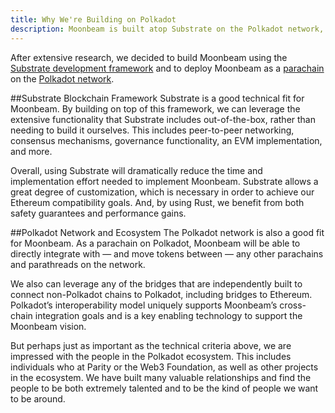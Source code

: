 ```yaml
---
title: Why We're Building on Polkadot
description: Moonbeam is built atop Substrate on the Polkadot network, adding speed and security to the platform.
---
```


After extensive research, we decided to build Moonbeam using the [Substrate development framework](/resources/glossary/#substrate) and to deploy Moonbeam as a [parachain](/resources/glossary/#parachains) on the [Polkadot network](/resources/glossary/#polkadot). 

##Substrate Blockchain Framework
Substrate is a good technical fit for Moonbeam. By building on top of this framework, we can leverage the extensive functionality that Substrate includes out-of-the-box, rather than needing to build it ourselves. This includes peer-to-peer networking, consensus mechanisms, governance functionality, an EVM implementation, and more.

Overall, using Substrate will dramatically reduce the time and implementation effort needed to implement Moonbeam.  Substrate allows a great degree of customization, which is necessary in order to achieve our Ethereum compatibility goals.  And, by using Rust, we benefit from both safety guarantees and performance gains. 

##Polkadot Network and Ecosystem
The Polkadot network is also a good fit for Moonbeam.  As a parachain on Polkadot, Moonbeam will be able to directly integrate with — and move tokens between — any other parachains and parathreads on the network.

We also can leverage any of the bridges that are independently built to connect non-Polkadot chains to Polkadot, including bridges to Ethereum. Polkadot’s interoperability model uniquely supports Moonbeam’s cross-chain integration goals and is a key enabling technology to support the Moonbeam vision.

But perhaps just as important as the technical criteria above, we are impressed with the people in the Polkadot ecosystem.  This includes individuals who at Parity or the Web3 Foundation, as well as other projects in the ecosystem.  We have built many valuable relationships and find the people to be both extremely talented and to be the kind of people we want to be around.
